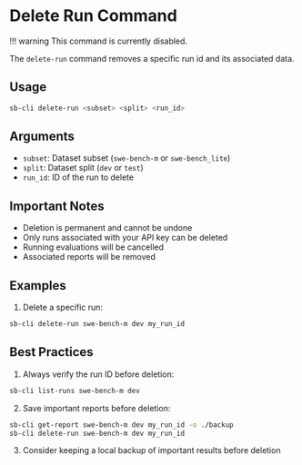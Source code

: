 # Delete Run Command

!!! warning
    This command is currently disabled.

The `delete-run` command removes a specific run id and its associated data.

## Usage

```bash
sb-cli delete-run <subset> <split> <run_id>
```

## Arguments

- `subset`: Dataset subset (`swe-bench-m` or `swe-bench_lite`)
- `split`: Dataset split (`dev` or `test`)
- `run_id`: ID of the run to delete

## Important Notes

- Deletion is permanent and cannot be undone
- Only runs associated with your API key can be deleted
- Running evaluations will be cancelled
- Associated reports will be removed

## Examples

1. Delete a specific run:
```bash
sb-cli delete-run swe-bench-m dev my_run_id
```

## Best Practices

1. Always verify the run ID before deletion:
```bash
sb-cli list-runs swe-bench-m dev
```

2. Save important reports before deletion:
```bash
sb-cli get-report swe-bench-m dev my_run_id -o ./backup
sb-cli delete-run swe-bench-m dev my_run_id
```

3. Consider keeping a local backup of important results before deletion
